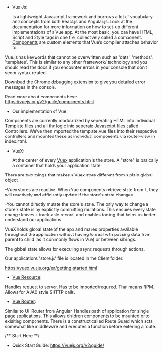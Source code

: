 - Vue Js:

  Is a lightweight Javascript framework and borrows a lot of vocabulary and concepts from both React.js and Angular.js. Look at the 
documentation for more information on how to set-up different implementations of a Vue app.
  At the most basic, you can have HTML, Script and Style tags in one file, collectively called a component. 
[Components](https://vuejs.org/v2/guide/components.html) are custom elements that Vue’s compiler attaches behavior to.

Vue.js has keywords that cannot be overwritten such as 'data', 'methods', 'templates'. This is similar to any other framework/ technology and you should read the docs if you encounter errors in your console that don't seem syntax related. 

Download the Chrome debugging extension to give you detailed error messages in the console. 

Read more about components here:
https://vuejs.org/v2/guide/components.html

- Our implementation of Vue:

Components are currently modularized by seperating HTML into individual Template files and all the logic into seperate Javascript files called Controllers.
We've then imported the template.vue files into their respective controllers and mounted these as individual components via router-view in index.html. 


- VueX:

  At the center of every [Vuex](https://vuex.vuejs.org/en/getting-started.html) application is the store. A "store" is basically a container that holds your application state.

There are two things that makes a Vuex store different from a plain global object:

-Vuex stores are reactive. When Vue components retrieve state from it, they will reactively and efficiently update if the store's state changes.

-You cannot directly mutate the store's state. The only way to change a store's state is by explicitly committing mutations.
This ensures every state change leaves a track-able record, and enables tooling that helps us better understand our applications.

 VueX holds global state of the app and makes properties available throughout the application without having to deal with
passing data from parent to child (as it commonly flows in Vue) or between sibiings.

The global state allows for executing async requests through actions.

Our applications 'store.js' file is located in the Client folder.

https://vuex.vuejs.org/en/getting-started.html

- [Vue Resource](https://github.com/pagekit/vue-resource/tree/master/docs):

Handles request to server.
Has to be imported/required. That means NPM.
Allows for AJAX style [$HTTP calls](https://github.com/pagekit/vue-resource/blob/master/docs/http.md).


- [Vue Router](https://router.vuejs.org/en/essentials/getting-started.html):

Similar to UI-Router from Angular. Handles path of application for single page applications. This allows children components to be mounted onto exisiting components.
There is a construct called Route Guard which acts somewhat like middleware and executes a function before entering a route.



/** Start Here **/

- Quick Start Guide:
https://vuejs.org/v2/guide/